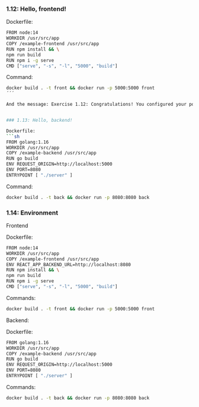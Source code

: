 ### 1.12: Hello, frontend!

Dockerfile:
```sh
FROM node:14
WORKDIR /usr/src/app
COPY /example-frontend /usr/src/app
RUN npm install && \
npm run build
RUN npm i -g serve
CMD ["serve", "-s", "-l", "5000", "build"]
```

Command: 
```sh
docker build . -t front && docker run -p 5000:5000 front
´´´

And the message: Exercise 1.12: Congratulations! You configured your ports correctly!


### 1.13: Hello, backend!

Dockerfile:
```sh
FROM golang:1.16
WORKDIR /usr/src/app
COPY /example-backend /usr/src/app
RUN go build
ENV REQUEST_ORIGIN=http://localhost:5000
ENV PORT=8080
ENTRYPOINT [ "./server" ]
```
Command: 
```sh
docker build . -t back && docker run -p 8080:8080 back
```

### 1.14: Environment

Frontend

Dockerfile:
```sh
FROM node:14
WORKDIR /usr/src/app
COPY /example-frontend /usr/src/app
ENV REACT_APP_BACKEND_URL=http://localhost:8080
RUN npm install && \
npm run build
RUN npm i -g serve
CMD ["serve", "-s", "-l", "5000", "build"]
```

Commands: 
```sh
docker build . -t front && docker run -p 5000:5000 front
```

Backend:

Dockerfile:
```sh
FROM golang:1.16
WORKDIR /usr/src/app
COPY /example-backend /usr/src/app
RUN go build
ENV REQUEST_ORIGIN=http://localhost:5000
ENV PORT=8080
ENTRYPOINT [ "./server" ]
```
Commands: 
```sh
docker build . -t back && docker run -p 8080:8080 back
```
